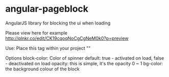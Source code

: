 angular-pageblock
=================

AngularJS library for blocking the ui when loading

Please view here for example http://plnkr.co/edit/CK19cqoqNoCgCgNeM0k0?p=preview

Use:
Place this tag within your project
"<yli-block block-color='#FF0000' default='false' opacity="0.75" bg-color='#EEEEEE'></yli-block>"

Options
  block-color: Color of spinner
  default: true - activated on load, false - deactivated on load
  opacity: this is simple, it's the opacity 0 ~ 1
  bg-color: the background colour of the block
  
